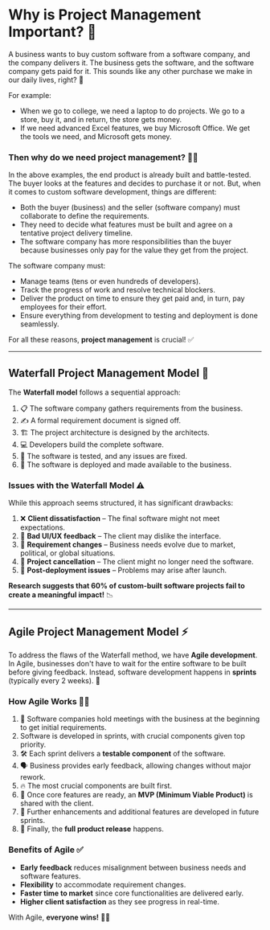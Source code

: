 # Why is Project Management Important? 🚀

A business wants to buy custom software from a software company, and the company delivers it. The business gets the software, and the software company gets paid for it. This sounds like any other purchase we make in our daily lives, right? 🤔

For example:
- When we go to college, we need a laptop to do projects. We go to a store, buy it, and in return, the store gets money.
- If we need advanced Excel features, we buy Microsoft Office. We get the tools we need, and Microsoft gets money.

### Then why do we need project management? 🤷‍♂️

In the above examples, the end product is already built and battle-tested. The buyer looks at the features and decides to purchase it or not. But, when it comes to custom software development, things are different:
- Both the buyer (business) and the seller (software company) must collaborate to define the requirements.
- They need to decide what features must be built and agree on a tentative project delivery timeline.
- The software company has more responsibilities than the buyer because businesses only pay for the value they get from the project.

The software company must:
- Manage teams (tens or even hundreds of developers).
- Track the progress of work and resolve technical blockers.
- Deliver the product on time to ensure they get paid and, in turn, pay employees for their effort.
- Ensure everything from development to testing and deployment is done seamlessly.

For all these reasons, **project management** is crucial! ✅

---

## Waterfall Project Management Model 🌊

The **Waterfall model** follows a sequential approach:

1. 📋 The software company gathers requirements from the business.
2. ✍️ A formal requirement document is signed off.
3. 🏗️ The project architecture is designed by the architects.
4. 💻 Developers build the complete software.
5. 🧪 The software is tested, and any issues are fixed.
6. 🚀 The software is deployed and made available to the business.

### Issues with the Waterfall Model ⚠️

While this approach seems structured, it has significant drawbacks:
1. ❌ **Client dissatisfaction** – The final software might not meet expectations.
2. 🎨 **Bad UI/UX feedback** – The client may dislike the interface.
3. 🔄 **Requirement changes** – Business needs evolve due to market, political, or global situations.
4. 🛑 **Project cancellation** – The client might no longer need the software.
5. 🐞 **Post-deployment issues** – Problems may arise after launch.

**Research suggests that 60% of custom-built software projects fail to create a meaningful impact!** 📉

---

## Agile Project Management Model ⚡

To address the flaws of the Waterfall method, we have **Agile development**. In Agile, businesses don't have to wait for the entire software to be built before giving feedback. Instead, software development happens in **sprints** (typically every 2 weeks). 📆

### How Agile Works 🏃‍♂️
1. 🤝 Software companies hold meetings with the business at the beginning to get initial requirements.
2. Software is developed in sprints, with crucial components given top priority.
2. 🛠️ Each sprint delivers a **testable component** of the software.
3. 🗣️ Business provides early feedback, allowing changes without major rework.
4. 🔥 The most crucial components are built first.
5. 🚀 Once core features are ready, an **MVP (Minimum Viable Product)** is shared with the client.
6. 🔄 Further enhancements and additional features are developed in future sprints.
7. 🎉 Finally, the **full product release** happens.

### Benefits of Agile ✅
- **Early feedback** reduces misalignment between business needs and software features.
- **Flexibility** to accommodate requirement changes.
- **Faster time to market** since core functionalities are delivered early.
- **Higher client satisfaction** as they see progress in real-time.

With Agile, **everyone wins!** 🎯🚀